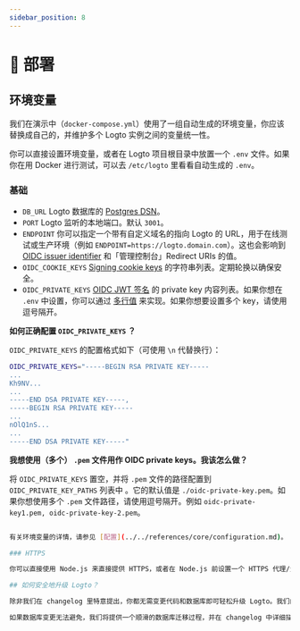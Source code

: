 ```yaml
---
sidebar_position: 8
---
```


# 🚀 部署

## 环境变量

我们在演示中（`docker-compose.yml`）使用了一组自动生成的环境变量，你应该替换成自己的，并维护多个 Logto 实例之间的变量统一性。

你可以直接设置环境变量，或者在 Logto 项目根目录中放置一个 `.env` 文件。如果你在用 Docker 进行测试，可以去 `/etc/logto` 里看看自动生成的 `.env`。

### 基础

- `DB_URL` Logto 数据库的 [Postgres DSN](https://www.postgresql.org/docs/14/libpq-connect.html#id-1.7.3.8.3.6)。
- `PORT` Logto 监听的本地端口。默认 `3001`。
- `ENDPOINT` 你可以指定一个带有自定义域名的指向 Logto 的 URL，用于在线测试或生产环境（例如 `ENDPOINT=https://logto.domain.com`）。这也会影响到 [OIDC issuer identifier](https://openid.net/specs/openid-connect-core-1_0.html#IssuerIdentifier) 和「管理控制台」Redirect URIs 的值。
- `OIDC_COOKIE_KEYS` [Signing cookie keys](https://github.com/panva/node-oidc-provider/blob/main/docs/README.md#cookieskeys) 的字符串列表。定期轮换以确保安全。
- `OIDC_PRIVATE_KEYS` [OIDC JWT 签名](https://openid.net/specs/openid-connect-core-1_0.html#Signing) 的 private key 内容列表。如果你想在 `.env` 中设置，你可以通过 [多行值](https://github.com/motdotla/dotenv#multiline-values) 来实现。如果你想要设置多个 key，请使用逗号隔开。

**如何正确配置 `OIDC_PRIVATE_KEYS` ？**

`OIDC_PRIVATE_KEYS` 的配置格式如下（可使用 `\n` 代替换行）：

```bash
OIDC_PRIVATE_KEYS="-----BEGIN RSA PRIVATE KEY-----
...
Kh9NV...
...
-----END DSA PRIVATE KEY-----,
-----BEGIN RSA PRIVATE KEY-----
...
nOlQ1nS...
...
-----END DSA PRIVATE KEY-----"
```

**我想使用（多个） `.pem` 文件用作 OIDC private keys。我该怎么做？**

将 `OIDC_PRIVATE_KEYS` 置空，并将 `.pem` 文件的路径配置到 `OIDC_PRIVATE_KEY_PATHS` 列表中 。它的默认值是 `./oidc-private-key.pem`。如果你想使用多个 `.pem` 文件路径，请使用逗号隔开。例如 `oidc-private-key1.pem, oidc-private-key-2.pem`。

```bash

有关环境变量的详情，请参见 [配置](../../references/core/configuration.md)。

### HTTPS

你可以直接使用 Node.js 来直接提供 HTTPS，或者在 Node.js 前设置一个 HTTPS 代理/负载均衡。详情参见 [启用 HTTPS](../../references/core/configuration.md#启用-https)。

## 如何安全地升级 Logto？

除非我们在 changelog 里特意提出，你都无需变更代码和数据库即可轻松升级 Logto。我们的 API 遵循 [semver](https://semver.org/) 标准。

如果数据库变更无法避免，我们将提供一个顺滑的数据库迁移过程，并在 changelog 中详细描述。你将能轻松完成它。
```
